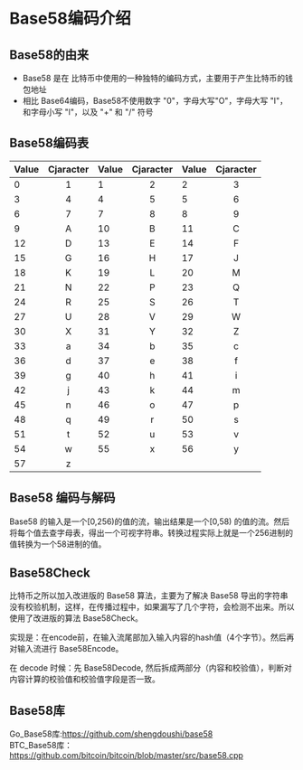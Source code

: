# Base58编码介绍
## Base58的由来
- Base58 是在 比特币中使用的一种独特的编码方式，主要用于产生比特币的钱包地址
- 相比 Base64编码，Base58不使用数字 "0"，字母大写"O"，字母大写 "I"，和字母小写 "l"，以及 "+" 和 "/" 符号

## Base58编码表

|Value|Cjaracter|Value|Cjaracter|Value|Cjaracter|
|-----|:-------:|-----|:-------:|-----|:-------:|
|  0  |    1    |  1  |    2    |  2  |    3    | 
|  3  |    4    |  4  |    5    |  5  |    6    | 
|  6  |    7    |  7  |    8    |  8  |    9    | 
|  9  |    A    |  10 |    B    |  11 |    C    | 
|  12 |    D    |  13 |    E    |  14 |    F    | 
|  15 |    G    |  16 |    H    |  17 |    J    |
|  18 |    K    |  19 |    L    |  20 |    M    |
|  21 |    N    |  22 |    P    |  23 |    Q    |
|  24 |    R    |  25 |    S    |  26 |    T    |
|  27 |    U    |  28 |    V    |  29 |    W    |
|  30 |    X    |  31 |    Y    |  32 |    Z    |
|  33 |    a    |  34 |    b    |  35 |    c    |
|  36 |    d    |  37 |    e    |  38 |    f    |
|  39 |    g    |  40 |    h    |  41 |    i    |
|  42 |    j    |  43 |    k    |  44 |    m    |
|  45 |    n    |  46 |    o    |  47 |    p    |
|  48 |    q    |  49 |    r    |  50 |    s    |
|  51 |    t    |  52 |    u    |  53 |    v    |
|  54 |    w    |  55 |    x    |  56 |    y    |
|  57 |    z    | 

## Base58 编码与解码
Base58 的输入是一个[0,256)的值的流，输出结果是一个[0,58) 的值的流。然后将每个值去查字母表，得出一个可视字符串。转换过程实际上就是一个256进制的值转换为一个58进制的值。

## Base58Check
比特币之所以加入改进版的 Base58 算法，主要为了解决 Base58 导出的字符串没有校验机制，这样，在传播过程中，如果漏写了几个字符，会检测不出来。所以使用了改进版的算法 Base58Check。

实现是：在encode前，在输入流尾部加入输入内容的hash值（4个字节）。然后再对输入流进行 Base58Encode。

在 decode 时候：先 Base58Decode, 然后拆成两部分（内容和校验值），判断对内容计算的校验值和校验值字段是否一致。

## Base58库
Go_Base58库:https://github.com/shengdoushi/base58     
BTC_Base58库： https://github.com/bitcoin/bitcoin/blob/master/src/base58.cpp